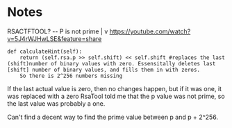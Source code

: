 # Notes
RSACTFTOOL? -- P is not prime
					|
					v
https://youtube.com/watch?v=5J4rWJHwLSE&feature=share
```
def calculateHint(self):
	return (self.rsa.p >> self.shift) << self.shift #replaces the last (shift)number of binary values with zero. Essensitally deletes last [shift] number of binary values, and fills them in with zeros.
    So there is 2^256 numbers missing

```
If the last actual value is zero, then no changes happen, but if it was one, it was replaced with a zero
RsaTool told me that the p value was not prime, so the last value was probably a one. 

Can't find a decent way to find the prime value between p and p + 2^256.